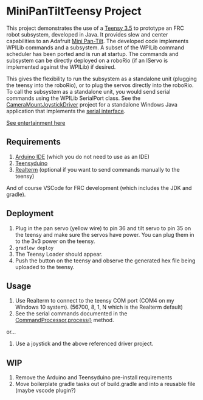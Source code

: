 # MiniPanTiltTeensy Project

This project demonstrates the use of a [Teensy 3.5](https://www.pjrc.com/store/teensy35.html) to prototype an FRC robot subsystem, developed in Java. It provides slew and center capabilities to an Adafruit [Mini Pan-Tilt](https://www.adafruit.com/product/1967). The developed code implements WPILib commands and a subsystem. A subset of the WPILib command scheduler has been ported and is run at startup. The commands and subsystem can be directly deployed on a roboRio (if an IServo is implemented against the WPILib) if desired.

This gives the flexibility to run the subsystem as a standalone unit (plugging the teensy into the roboRio), or to plug the servos directly into the roboRio. To call the subsystem as a standalone unit, you would send serial commands using the WPILib SerialPort class. See the [CameraMountJoystickDriver](https://github.com/Team997Coders/CameraMountJoystickDriver) project for a standalone Windows Java application that implements the [serial interface](https://github.com/Team997Coders/MiniPanTiltTeensy/blob/c5175c8d9cf6aac8fe2b29c6fd7d29d29b847805/src/main/java/CommandProcessor.java#L79).

[See entertainment here](https://j.gifs.com/jq7Yjl.gif)

## Requirements

1. [Arduino IDE](https://www.arduino.cc/en/Main/Software) (which you do not need to use as an IDE)
2. [Teensyduino](https://www.pjrc.com/teensy/teensyduino.html)
3. [Realterm](https://sourceforge.net/projects/realterm/) (optional if you want to send commands manually to the teensy)

And of course VSCode for FRC development (which includes the JDK and gradle).

## Deployment

1. Plug in the pan servo (yellow wire) to pin 36 and tilt servo to pin 35 on the teensy and make sure the servos have power. You can plug them in to the 3v3 power on the teensy.
2. ```gradlew deploy```
3. The Teensy Loader should appear.
4. Push the button on the teensy and observe the generated hex file being uploaded to the teensy.

## Usage

1. Use Realterm to connect to the teensy COM port (COM4 on my Windows 10 system). (56700, 8, 1, N which is the Realterm default)
2. See the serial commands documented in the [CommandProcessor.process()](https://github.com/Team997Coders/MiniPanTiltTeensy/blob/c5175c8d9cf6aac8fe2b29c6fd7d29d29b847805/src/main/java/CommandProcessor.java#L79) method.

or...<p>

1. Use a joystick and the above referenced driver project.

## WIP

1. Remove the Arduino and Teensyduino pre-install requirements
2. Move boilerplate gradle tasks out of build.gradle and into a reusable file (maybe vscode plugin?)
